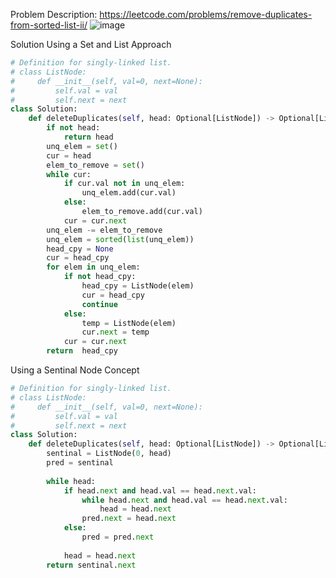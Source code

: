 Problem Description: https://leetcode.com/problems/remove-duplicates-from-sorted-list-ii/
![image](https://user-images.githubusercontent.com/11685096/150519373-037de8ad-c080-497b-bab3-616371fab739.png)

Solution
Using a Set and List Approach
```python
# Definition for singly-linked list.
# class ListNode:
#     def __init__(self, val=0, next=None):
#         self.val = val
#         self.next = next
class Solution:
    def deleteDuplicates(self, head: Optional[ListNode]) -> Optional[ListNode]:
        if not head:
            return head
        unq_elem = set()
        cur = head
        elem_to_remove = set()
        while cur:
            if cur.val not in unq_elem:
                unq_elem.add(cur.val)
            else:
                elem_to_remove.add(cur.val)
            cur = cur.next
        unq_elem -= elem_to_remove
        unq_elem = sorted(list(unq_elem))
        head_cpy = None
        cur = head_cpy
        for elem in unq_elem:
            if not head_cpy:
                head_cpy = ListNode(elem)
                cur = head_cpy
                continue
            else:
                temp = ListNode(elem)
                cur.next = temp
            cur = cur.next
        return  head_cpy
```
Using a Sentinal Node Concept
```python
# Definition for singly-linked list.
# class ListNode:
#     def __init__(self, val=0, next=None):
#         self.val = val
#         self.next = next
class Solution:
    def deleteDuplicates(self, head: Optional[ListNode]) -> Optional[ListNode]:
        sentinal = ListNode(0, head)
        pred = sentinal
        
        while head:
            if head.next and head.val == head.next.val:
                while head.next and head.val == head.next.val:
                    head = head.next
                pred.next = head.next
            else:
                pred = pred.next
            
            head = head.next
        return sentinal.next
```
